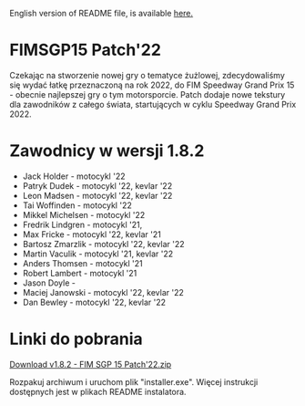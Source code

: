English version of README file, is available [here.](https://github.com/Kemt66/FIMSGP15-patch22/blob/7d527e3b1f7c6eee7e7134999cfd8a8dc517d9c3/README_en.md)

# FIMSGP15 Patch'22
Czekając na stworzenie nowej gry o tematyce żużlowej, zdecydowaliśmy się wydać łatkę przeznaczoną na rok 2022, do FIM Speedway Grand Prix 15 - obecnie najlepszej gry o tym motorsporcie.
Patch dodaje nowe tekstury dla zawodników z całego świata, startujących w cyklu Speedway Grand Prix 2022.

# Zawodnicy w wersji 1.8.2

- Jack Holder       - motocykl '22
- Patryk Dudek      - motocykl '22, kevlar '22
- Leon Madsen       - motocykl '22, kevlar '22
- Tai Woffinden     - motocykl '22
- Mikkel Michelsen  - motocykl '22
- Fredrik Lindgren  - motocykl '21,
- Max Fricke        - motocykl '22, kevlar '21
- Bartosz Zmarzlik  - motocykl '22, kevlar '22
- Martin Vaculik    - motocykl '21, kevlar '22
- Anders Thomsen    - motocykl '21
- Robert Lambert    - motocykl '21
- Jason Doyle - 
- Maciej Janowski   - motocykl '22, kevlar '22
- Dan Bewley        - motocykl '22, kevlar '22

# Linki do pobrania

[Download v1.8.2 - FIM SGP 15 Patch'22.zip](https://github.com/Kemt66/FIMSGP15-patch22/releases/download/1.8/FIM.SGP.15.Patch.22.zip)

Rozpakuj archiwum i uruchom plik "installer.exe".
Więcej instrukcji dostępnych jest w plikach README instalatora.
